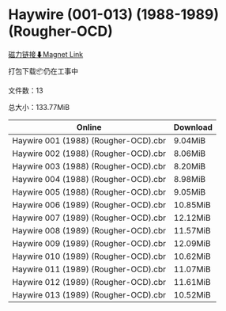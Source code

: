 # Haywire (001-013) (1988-1989) (Rougher-OCD)

[磁力链接⬇Magnet Link](magnet:?xt=urn:btih:52e1a7c00ae7eb8cf41c38acc212a867e7cf4622&dn=Haywire%20%28001-013%29%20%281988-1989%29%20%28Rougher-OCD%29)

打包下载📦仍在工事中

文件数：13

总大小：133.77MiB

Online | Download
--- | ---
Haywire 001 (1988) (Rougher-OCD).cbr | 9.04MiB
Haywire 002 (1988) (Rougher-OCD).cbr | 8.06MiB
Haywire 003 (1988) (Rougher-OCD).cbr | 8.20MiB
Haywire 004 (1988) (Rougher-OCD).cbr | 8.98MiB
Haywire 005 (1988) (Rougher-OCD).cbr | 9.05MiB
Haywire 006 (1989) (Rougher-OCD).cbr | 10.85MiB
Haywire 007 (1989) (Rougher-OCD).cbr | 12.12MiB
Haywire 008 (1989) (Rougher-OCD).cbr | 11.57MiB
Haywire 009 (1989) (Rougher-OCD).cbr | 12.09MiB
Haywire 010 (1989) (Rougher-OCD).cbr | 10.62MiB
Haywire 011 (1989) (Rougher-OCD).cbr | 11.07MiB
Haywire 012 (1989) (Rougher-OCD).cbr | 11.61MiB
Haywire 013 (1989) (Rougher-OCD).cbr | 10.52MiB